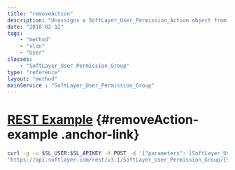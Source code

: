 ```yaml
---
title: "removeAction"
description: "Unassigns a SoftLayer_User_Permission_Action object from the group. "
date: "2018-02-12"
tags:
    - "method"
    - "sldn"
    - "User"
classes:
    - "SoftLayer_User_Permission_Group"
type: "reference"
layout: "method"
mainService : "SoftLayer_User_Permission_Group"
---
```


# [REST Example](#removeAction-example) <a href="/article/rest/"><i class="fas fa-question"></i></a> {#removeAction-example .anchor-link} 
```bash
curl -g -u $SL_USER:$SL_APIKEY -X POST -d '{"parameters": [SoftLayer_User_Permission_Action]}' \
'https://api.softlayer.com/rest/v3.1/SoftLayer_User_Permission_Group/{SoftLayer_User_Permission_GroupID}/removeAction'
```
